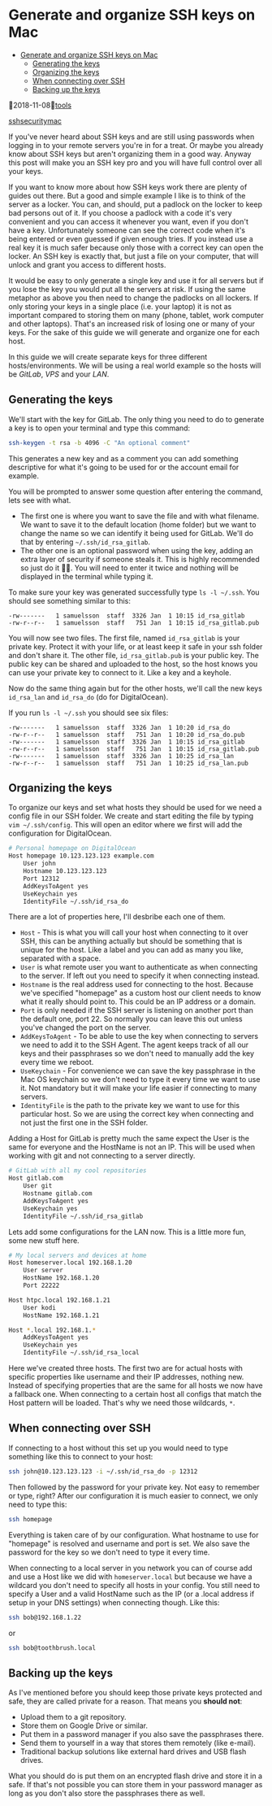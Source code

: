 # Generate and organize SSH keys on Mac

- [Generate and organize SSH keys on Mac](#generate-and-organize-ssh-keys-on-mac)
  - [Generating the keys](#generating-the-keys)
  - [Organizing the keys](#organizing-the-keys)
  - [When connecting over SSH](#when-connecting-over-ssh)
  - [Backing up the keys](#backing-up-the-keys)

📆2018-11-08🍱[tools](https://samuelsson.dev/categories/tools)

[ssh](https://samuelsson.dev/tags/ssh)[security](https://samuelsson.dev/tags/security)[mac](https://samuelsson.dev/tags/mac)

If you've never heard about SSH keys and are still using passwords when logging in to your remote servers you're in for a treat. Or maybe you already know about SSH keys but aren't organizing them in a good way. Anyway this post will make you an SSH key pro and you will have full control over all your keys.

If you want to know more about how SSH keys work there are plenty of guides out there. But a good and simple example I like is to think of the server as a locker. You can, and should, put a padlock on the locker to keep bad persons out of it. If you choose a padlock with a code it's very convenient and you can access it whenever you want, even if you don't have a key. Unfortunately someone can see the correct code when it's being entered or even guessed if given enough tries. If you instead use a real key it is much safer because only those with a correct key can open the locker. An SSH key is exactly that, but just a file on your computer, that will unlock and grant you access to different hosts.

It would be easy to only generate a single key and use it for all servers but if you lose the key you would put all the servers at risk. If using the same metaphor as above you then need to change the padlocks on all lockers. If only storing your keys in a single place (i.e. your laptop) it is not as important compared to storing them on many (phone, tablet, work computer and other laptops). That's an increased risk of losing one or many of your keys. For the sake of this guide we will generate and organize one for each host.

In this guide we will create separate keys for three different hosts/environments. We will be using a real world example so the hosts will be *GitLab*, *VPS* and your *LAN*.

## Generating the keys

We'll start with the key for GitLab. The only thing you need to do to generate a key is to open your terminal and type this command:

```sh
ssh-keygen -t rsa -b 4096 -C "An optional comment"
```

This generates a new key and as a comment you can add something descriptive for what it's going to be used for or the account email for example.

You will be prompted to answer some question after entering the command, lets see with what.

- The first one is where you want to save the file and with what filename. We want to save it to the default location (home folder) but we want to change the name so we can identify it being used for GitLab. We'll do that by entering `~/.ssh/id_rsa_gitlab`.
- The other one is an optional password when using the key, adding an extra layer of security if someone steals it. This is highly recommended so just do it 👍🏻. You will need to enter it twice and nothing will be displayed in the terminal while typing it.

To make sure your key was generated successfully type `ls -l ~/.ssh`. You should see something similar to this:

```properties
-rw-------   1 samuelsson  staff  3326 Jan  1 10:15 id_rsa_gitlab
-rw-r--r--   1 samuelsson  staff   751 Jan  1 10:15 id_rsa_gitlab.pub
```

You will now see two files. The first file, named `id_rsa_gitlab` is your private key. Protect it with your life, or at least keep it safe in your ssh folder and don't share it. The other file, `id_rsa_gitlab.pub` is your public key. The public key can be shared and uploaded to the host, so the host knows you can use your private key to connect to it. Like a key and a keyhole.

Now do the same thing again but for the other hosts, we'll call the new keys `id_rsa_lan` and `id_rsa_do` (do for DigitalOcean).

If you run `ls -l ~/.ssh` you should see six files:

```properties
-rw-------   1 samuelsson  staff  3326 Jan  1 10:20 id_rsa_do
-rw-r--r--   1 samuelsson  staff   751 Jan  1 10:20 id_rsa_do.pub
-rw-------   1 samuelsson  staff  3326 Jan  1 10:15 id_rsa_gitlab
-rw-r--r--   1 samuelsson  staff   751 Jan  1 10:15 id_rsa_gitlab.pub
-rw-------   1 samuelsson  staff  3326 Jan  1 10:25 id_rsa_lan
-rw-r--r--   1 samuelsson  staff   751 Jan  1 10:25 id_rsa_lan.pub
```

## Organizing the keys

To organize our keys and set what hosts they should be used for we need a config file in our SSH folder. We create and start editing the file by typing `vim ~/.ssh/config`. This will open an editor where we first will add the configuration for DigitalOcean.

```sh
# Personal homepage on DigitalOcean
Host homepage 10.123.123.123 example.com
    User john
    Hostname 10.123.123.123
    Port 12312
    AddKeysToAgent yes
    UseKeychain yes
    IdentityFile ~/.ssh/id_rsa_do
```

There are a lot of properties here, I'll desbribe each one of them.

- `Host` - This is what you will call your host when connecting to it over SSH, this can be anything actually but should be something that is unique for the host. Like a label and you can add as many you like, separated with a space.
- `User` is what remote user you want to authenticate as when connecting to the server. If left out you need to specify it when connecting instead.
- `Hostname` is the real address used for connecting to the host. Because we've specified "homepage" as a custom host our client needs to know what it really should point to. This could be an IP address or a domain.
- `Port` is only needed if the SSH server is listening on another port than the default one, port 22. So normally you can leave this out unless you've changed the port on the server.
- `AddKeysToAgent` - To be able to use the key when connecting to servers we need to add it to the SSH Agent. The agent keeps track of all our keys and their passphrases so we don't need to manually add the key every time we reboot.
- `UseKeychain` - For convenience we can save the key passphrase in the Mac OS keychain so we don't need to type it every time we want to use it. Not mandatory but it will make your life easier if connecting to many servers.
- `IdentityFile` is the path to the private key we want to use for this particular host. So we are using the correct key when connecting and not just the first one in the SSH folder.

Adding a Host for GitLab is pretty much the same expect the User is the same for everyone and the HostName is not an IP. This will be used when working with git and not connecting to a server directly.

```sh
# GitLab with all my cool repositories
Host gitlab.com
    User git
    Hostname gitlab.com
    AddKeysToAgent yes
    UseKeychain yes
    IdentityFile ~/.ssh/id_rsa_gitlab
```

Lets add some configurations for the LAN now. This is a little more fun, some new stuff here.

```sh
# My local servers and devices at home
Host homeserver.local 192.168.1.20
    User server
    HostName 192.168.1.20
    Port 22222

Host htpc.local 192.168.1.21
    User kodi
    HostName 192.168.1.21

Host *.local 192.168.1.*
    AddKeysToAgent yes
    UseKeychain yes
    IdentityFile ~/.ssh/id_rsa_local
```

Here we've created three hosts. The first two are for actual hosts with specific properties like username and their IP addresses, nothing new. Instead of specifying properties that are the same for all hosts we now have a fallback one. When connecting to a certain host all configs that match the Host pattern will be loaded. That's why we need those wildcards, `*`.

## When connecting over SSH

If connecting to a host without this set up you would need to type something like this to connect to your host:

```sh
ssh john@10.123.123.123 -i ~/.ssh/id_rsa_do -p 12312
```

Then followed by the password for your private key. Not easy to remember or type, right? After our configuration it is much easier to connect, we only need to type this:

```sh
ssh homepage
```

Everything is taken care of by our configuration. What hostname to use for "homepage" is resolved and username and port is set. We also save the password for the key so we don't need to type it every time.

When connecting to a local server in you network you can of course add and use a Host like we did with `homeserver.local` but because we have a wildcard you don't need to specify all hosts in your config. You still need to specify a User and a valid HostName such as the IP (or a .local address if setup in your DNS settings) when connecting though. Like this:

```sh
ssh bob@192.168.1.22
```

or

```sh
ssh bob@toothbrush.local
```

## Backing up the keys

As I've mentioned before you should keep those private keys protected and safe, they are called private for a reason. That means you **should not**:

- Upload them to a git repository.
- Store them on Google Drive or similar.
- Put them in a password manager if you also save the passphrases there.
- Send them to yourself in a way that stores them remotely (like e-mail).
- Traditional backup solutions like external hard drives and USB flash drives.

What you should do is put them on an encrypted flash drive and store it in a safe. If that's not possible you can store them in your password manager as long as you don't also store the passphrases there as well.
